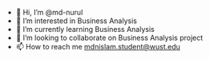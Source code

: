 - 👋 Hi, I’m @md-nurul
- 👀 I’m interested in Business Analysis
- 🌱 I’m currently learning Business Analysis
- 💞️ I’m looking to collaborate on Business Analysis project
- 📫 How to reach me mdnislam.student@wust.edu

<!---
md-nurul/md-nurul is a ✨ special ✨ repository because its `README.md` (this file) appears on your GitHub profile.
You can click the Preview link to take a look at your changes.
--->
